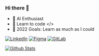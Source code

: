 ### Hi there 👋


- 🔭 AI Enthusiast 
- 🌱 Learn to code </> 
- 🥅 2022 Goals: Learn as much as I could


[![LinkedIn](https://img.shields.io/badge/-LinkedIn-5c5c5c?&logo=Linkedin&?logoColor=white&link=https://www.linkedin.com/in/mochammad-shenna-wardana/)](https://www.linkedin.com/in/mochammad-shenna-wardana/)
[![Figma](https://img.shields.io/badge/-Figma-5c5c5c?&logo=Figma&?logoColor=white&link=https://www.figma.com/in/mochammad-shenna-wardana/)](https://www.figma.com/in/mochammad-shenna-wardana/)
[![GitLab](https://img.shields.io/badge/-GitLab-5c5c5c?&logo=GitLab&?logoColor=white&link=https://www.gitlab.com/in/shenawardana/)](https://www.gitlab.com/shenawardana)


[![Github Stats](https://github-readme-stats.vercel.app/api?username=mochammadshenna&theme=radical&count_private=true&show_icons=true)](https://github.com/anuraghazra/github-readme-stats)